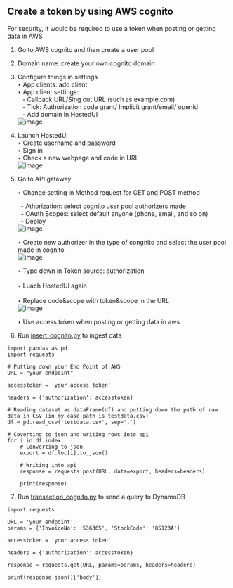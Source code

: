 ## Create a token by using AWS cognito

For security, it would be required to use a token when posting or getting data in AWS

1. Go to AWS cognito and then create a user pool
2. Domain name: create your own cognito domain
3. Configure things in settings <br /> 
   ‣ App clients: add client <br /> 
   ‣ App client settings: <br /> 
   &ensp; - Callback URL/Sing out URL (such as example.com)<br /> 
   &ensp; - Tick: Authorization code grant/ Implicit grant/email/ openid<br /> 
   &ensp; - Add domain in HostedUI<br /> 
![image](https://user-images.githubusercontent.com/56697877/118374503-5b927e00-b5b4-11eb-8176-e34bba7e9371.png)

4. Launch HostedUI <br /> 
   ‣ Create username and password <br /> 
   ‣ Sign in <br /> 
   ‣ Check a new webpage and code in URL <br /> 
![image](https://user-images.githubusercontent.com/56697877/118374610-05720a80-b5b5-11eb-857c-6976e32f3f8d.png)

5. Go to API gateway

   ‣ Change setting in Method request for GET and POST method <br /> 

   &ensp;- Athorization: select cognito user pool authorizers made <br /> 
   &ensp;- OAuth Scopes: select default anyone (phone, email, and so on) <br /> 
   &ensp;- Deploy <br /> 
![image](https://user-images.githubusercontent.com/56697877/118374674-64d01a80-b5b5-11eb-9713-a2331a1a1dcc.png)

   ‣ Create new authorizer in the type of congnito and select the user pool made in cognito <br /> 
   ![image](https://user-images.githubusercontent.com/56697877/118374911-461e5380-b5b6-11eb-9b12-880e08cf3a17.png)

   ‣ Type down in Token source: authorization <br /> <br /> 
   ‣ Luach HostedUI again <br /> <br /> 
   ‣ Replace code&scope with token&scope in the URL <br /> 
   ![image](https://user-images.githubusercontent.com/56697877/118374743-be384980-b5b5-11eb-92a8-83ae9f725f62.png)

   ‣ Use access token when posting or getting data in aws<br /> 

6. Run [insert_cognito.py](https://github.com/Richie-Kwon/ecommercedata/blob/main/3.%20cognito/insert_cognito.py) to ingest data
```
import pandas as pd
import requests

# Putting down your End Point of AWS
URL = "your endpoint"

accesstoken = 'your access token'

headers = {'authorization': accesstoken}

# Reading dataset as dataFrame(df) and putting down the path of raw data in CSV (in my case path is testdata.csv)
df = pd.read_csv('testdata.csv', sep=',')

# Coverting to json and writing rows into api
for i in df.index:
    # Converting to json
    export = df.loc[i].to_json()

    # Writing into api
    response = requests.post(URL, data=export, headers=headers)

    print(response)
```
7. Run [transaction_cognito.py](https://github.com/Richie-Kwon/ecommercedata/blob/main/3.%20cognito/transaction_cognito.py) to send a query to DynamoDB

```
import requests

URL = 'your endpoint'
params = {'InvoiceNo': '536365', 'StockCode': '85123A'}

accesstoken = 'your access token'

headers = {'authorization': accesstoken}

response = requests.get(URL, params=params, headers=headers)

print(response.json()['body'])
```
